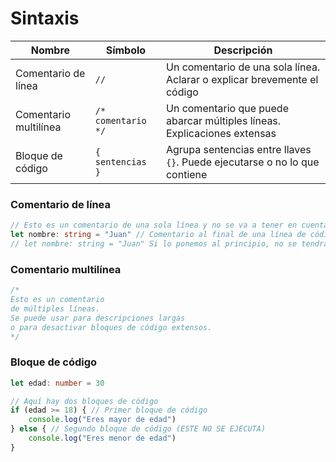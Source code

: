 # Sintaxis

| Nombre                  | Símbolo                          | Descripción                                                                 |
|-------------------------|----------------------------------|-----------------------------------------------------------------------------|
| Comentario de línea     | `//`                             | Un comentario de una sola línea. Aclarar o explicar brevemente el código    |
| Comentario multilínea   | `/* comentario */`               | Un comentario que puede abarcar múltiples líneas. Explicaciones extensas    |
| Bloque de código        | `{ sentencias }`                 | Agrupa sentencias entre llaves `{}`. Puede ejecutarse o no lo que contiene  |

### Comentario de línea

```typescript
// Esto es un comentario de una sola línea y no se va a tener en cuenta a la hora de ejecutar el script
let nombre: string = "Juan" // Comentario al final de una línea de código
// let nombre: string = "Juan" Si lo ponemos al principio, no se tendrá en cuenta aún habiendo escrito código de TypeScript
```

### Comentario multilínea

```typescript
/*
Esto es un comentario
de múltiples líneas.
Se puede usar para descripciones largas
o para desactivar bloques de código extensos.
*/
```

### Bloque de código

```typescript
let edad: number = 30

// Aquí hay dos bloques de código
if (edad >= 18) { // Primer bloque de código
    console.log("Eres mayor de edad")
} else { // Segundo bloque de código (ESTE NO SE EJECUTA)
    console.log("Eres menor de edad")
}
```